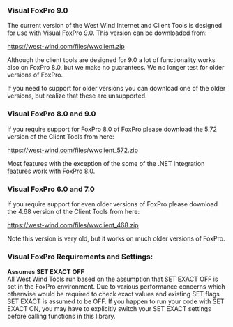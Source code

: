 ﻿### Visual FoxPro 9.0
The current version of the West Wind Internet and Client Tools is designed for use with Visual FoxPro 9.0. This version can be downloaded from:

<a href="https://west-wind.com/files/wwclient.zip" target="top">https://west-wind.com/files/wwclient.zip</a>

Although the client tools are designed for 9.0 a lot of functionality works also on FoxPro 8.0, but we make no guarantees. We no longer test for older versions of FoxPro. 

If you need to support for older versions you can download one of the older versions, but realize that these are unsupported.

### Visual FoxPro 8.0 and 9.0
If you require support for FoxPro 8.0 of FoxPro please download the 5.72 version of the Client Tools from here:

<a href="https://west-wind.com/files/wwclient_572.zip" target="top">https://west-wind.com/files/wwclient_572.zip</a>

Most features with the exception of the some of the .NET Integration features work with FoxPro 8.0.

### Visual FoxPro 6.0 and 7.0
If you require support for even  older versions of FoxPro please download the 4.68 version of the Client Tools from here:

<a href="https://west-wind.com/files/wwclient_468.zip" target="top">https://west-wind.com/files/wwclient_468.zip</a>

Note this version is very old, but it works on much older versions of FoxPro.

### Visual FoxPro Requirements and Settings:

**Assumes SET EXACT OFF**  
All West Wind Tools run based on the assumption that SET EXACT OFF is set in the FoxPro environment. Due to various performance concerns which otherwise would be required to check exact values and existing SET flags SET EXACT is assumed to be OFF. If you happen to run your code with SET EXACT ON, you may have to explicitly switch your SET EXACT settings before calling functions in this library.